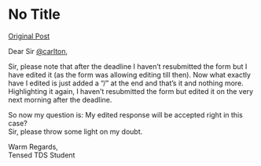 # No Title

[Original Post](https://discourse.onlinedegree.iitm.ac.in/t/169029/346)

<p>Dear Sir <a class="mention" href="/u/carlton">@carlton</a>,</p>
<p>Sir, please note that after the deadline I haven’t resubmitted the form but I have edited it (as the form was allowing editing till then). Now what exactly have I edited is just added a “/” at the end and that’s it and nothing more. Highlighting it again, I haven’t resubmitted the form but edited it on the very next morning after the deadline.</p>
<p>So now my question is: My edited response will be accepted right in this case?<br>
Sir, please throw some light on my doubt.</p>
<p>Warm Regards,<br>
Tensed TDS Student</p>